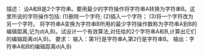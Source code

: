 描述：
设A和B是2个字符串。要用最少的字符操作将字符串A转换为字符串B。这里所说的字符操作包括:
    (1)删除一个字符;
    (2)插入一个字符；
    (3)将一个字符改为另一个字符。
    将字符串A变换为字符串B所用的最少字符操作数称为字符串A到B的编辑距离,记为d(A,B)。试设计一个有效算法,对任给的2个字符串A和B,计算出它们的编辑距离d(A,B)。
    要求：
    输入：第1行是字符串A,第2行是字符串B。
    输出：字符串A和B的编辑距离d(A,B)
